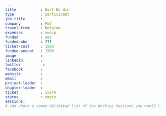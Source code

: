 ```yaml
---
title           : Bart De Win
type            : participant
job-title       :
company         : PwC
travel-from     : Belgium
expenses        : owasp
funded          : yes
funded-who      : ???
ticket-cost     : 1500
funded-amount   : 1500
image           :
linkedin        :
twitter          :
facebook        :
website         :
email           :
project-leader  :
chapter-leader  :
ticket          : 5x24h
status          : empty
sessions:
# add above a comma delimited list of the Working Sessions you would like to attend (use the session's title)
---
```


<!-- put more details about participant here -->

